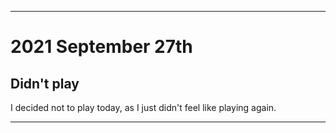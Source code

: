 
***

# 2021 September 27th

## Didn't play  

I decided not to play today, as I just didn't feel like playing again.

***
